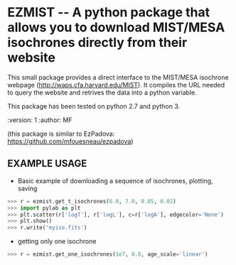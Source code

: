 EZMIST -- A python package that allows you to download MIST/MESA isochrones directly from their website
=======================================================================================================


This small package provides a direct interface to the MIST/MESA isochrone
webpage (http://waps.cfa.harvard.edu/MIST).
It compiles the URL needed to query the website and retrives the data into a
python variable.

This package has been tested on python 2.7 and python 3.

:version: 1
:author: MF

(this package is similar to EzPadova:  https://github.com/mfouesneau/ezpadova)


EXAMPLE USAGE
-------------

* Basic example of downloading a sequence of isochrones, plotting, saving
```python 
>>> r = ezmist.get_t_isochrones(6.0, 7.0, 0.05, 0.02)
>>> import pylab as plt
>>> plt.scatter(r['logT'], r['logL'], c=r['logA'], edgecolor='None')
>>> plt.show()
>>> r.write('myiso.fits')
```

* getting only one isochrone
```python 
>>> r = ezmist.get_one_isochrones(1e7, 0.0, age_scale='linear')
```
